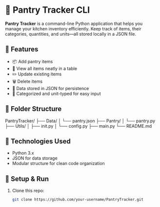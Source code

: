 # 🥫 Pantry Tracker CLI

**Pantry Tracker** is a command-line Python application that helps you manage your kitchen inventory efficiently. Keep track of items, their categories, quantities, and units—all stored locally in a JSON file.

## 🚀 Features

- 📦 Add pantry items
- 👀 View all items neatly in a table
- ✏️ Update existing items
- 🗑️ Delete items
- 💾 Data stored in JSON for persistence
- 🧠 Categorized and unit-typed for easy input

## 📂 Folder Structure

PantryTracker/
├── Data/
│ └── pantry.json
├── Pantry/
│ └── pantry.py
├── Utils/
│ ├── init.py
│ └── config.py
├── main.py
└── README.md


## 📌 Technologies Used

- Python 3.x
- JSON for data storage
- Modular structure for clean code organization

## 🔧 Setup & Run

1. Clone this repo:
   ```bash
   git clone https://github.com/your-username/PantryTracker.git
